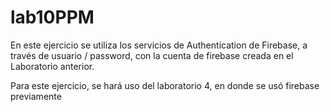 # lab10PPM
En este ejercicio se utiliza los servicios de Authentication de Firebase, a través de usuario / password, con la cuenta de firebase creada en el Laboratorio anterior.

Para este ejercicio, se hará uso del laboratorio 4, en donde se usó firebase previamente

